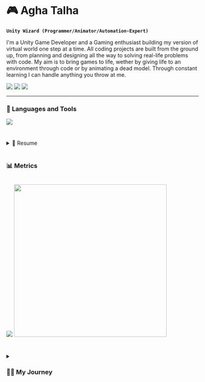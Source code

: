 # 🎮 Agha Talha
**`Unity Wizard (Programmer/Animator/Automation-Expert)`**

I'm a Unity Game Developer and a Gaming enthusiast building my version of virtual world one step at a time. All coding projects are built from the ground up, from planning and designing all the way to solving real-life problems with code. My aim is to bring games to life, wether by giving life to an environment through code or by animating a dead model. Through constant learning I can handle anything you throw at me.  

<p align="left" width="30px" style="padding-right:10px;">
    <a href="https://discord.gg/Zg8X3xAgK7">
        <img src="https://img.shields.io/badge/Discord-5865F2?style=for-the-badge&logo=discord&logoColor=white" /></a>
    <a href="https://talha00abbas.github.io/Talha-Abbas/">
        <img src="https://img.shields.io/badge/Portfolio-255E63?style=for-the-badge&logo=About.me&logoColor=white" /></a>
    <a href="https://www.linkedin.com/in/agha-talha-abbas/">
        <img src="https://img.shields.io/badge/LinkedIn-0077B5?style=for-the-badge&logo=linkedin&logoColor=white" /></a>

</p>

---

### 🧰 Languages and Tools

<p align="left">
  <a href="https://talha00abbas.github.io/Talha-Abbas/">
    <img src="https://skillicons.dev/icons?i=unity,cs,blender,cpp,github,git,dotnet,ps,py,visualstudio,vscode" />
  </a>
</p>


#

<details>
  <summary>📃 Resume</summary>


## Education

- 📖 **Computer Science**\
📆 2021 - 2025\
📍 **National University of Computer and Emerging Sciences, FAST** - Islamabad, Pakistan

## Experience

<img align="right" src="https://img.shields.io/badge/.NET-512BD4?style=for-the-badge&logo=dotnet&logoColor=white" />
<img align="right" src="https://img.shields.io/badge/GitHub-100000?style=for-the-badge&logo=github&logoColor=white" />
<img align="right" src="https://img.shields.io/badge/blender-%23F5792A.svg?style=for-the-badge&logo=blender&logoColor=white" />
<img align="right" src="https://img.shields.io/badge/CSharp-239120?style=for-the-badge&logo=c-sharp&logoColor=white" />
<img align="right" src="https://img.shields.io/badge/Unity-100000?style=for-the-badge&logo=unity&logoColor=white" />



- 👨‍💻 **Mid Level Game Developer**\
📆 2022 - moment\
📍 **Samrnovative Labs** - Remote, Islamabad

<img align="right" src="https://img.shields.io/badge/blender-%23F5792A.svg?style=for-the-badge&logo=blender&logoColor=white" />
<img align="right" src="https://img.shields.io/badge/Slack-4A154B?style=for-the-badge&logo=slack&logoColor=white" />
<img align="right" src="https://img.shields.io/badge/CSharp-239120?style=for-the-badge&logo=c-sharp&logoColor=white" />
<img align="right" src="https://img.shields.io/badge/Unity-100000?style=for-the-badge&logo=unity&logoColor=white" />

- 👨‍💻 **Junior Game Developer**\
📆 2021 - Jan/2022\
📍 **We.R.Play** - Remote, Islamabad

<img align="right" src="https://img.shields.io/badge/OpenCV-27338e?style=for-the-badge&logo=OpenCV&logoColor=white" />
<img align="right" src="https://img.shields.io/badge/Python-FFD43B?style=for-the-badge&logo=python&logoColor=blue" />
<img align="right" src="https://img.shields.io/badge/windows%20terminal-4D4D4D?style=for-the-badge&logo=windows%20terminal&logoColor=white" />
<img align="right" src="https://img.shields.io/badge/Visual_Studio-5C2D91?style=for-the-badge&logo=visual%20studio&logoColor=white" />
<img align="right" src="https://img.shields.io/badge/CSharp-239120?style=for-the-badge&logo=c-sharp&logoColor=white" />


- 👨‍💻 **Apprentice C# Developer**\
📆 2021 - Aug/2021\
📍 **Mercurial Minds** - On-Site/Islamabad
</details>

#

### 📊 Metrics

<br>

<img src="https://github-readme-stats.vercel.app/api/top-langs/?username=Talha00Abbas&theme=tokyonight" /> 
<img src="https://github-readme-stats-git-masterrstaa-rickstaa.vercel.app/api?username=Talha00Abbas&theme=tokyonight" width = 400px padding-top = 200px/>


#

<details>
 <summary><h3>👨‍💻 My Journey</h3></summary>
   Twenty years ago I saw the first light of day. In my early days I spent most of my time playing video games with my brothers. Over the years I developed a questionably healthy interest and curiosity towards games and how they were made. I spent quite a lot of time in level editors and development journeys than playing the actual games. That curiosity turned me into what I am today, a creative professional yet still eager to learn more tricks of the trade. In 2025 I will receive my bachelor's degree in Computer Sciences with major in Game Development at the FAST University of Computer Sciences. I keep improving myself as the industry moves forward. During my studies, I have worked for a years as Jr.Game Programmer at a Islamabad game studio We.R.Play. In 2022 I joined Smarnovative Labs as Game Programmer & System Automator. During my journey along the way, I've gathered new insights and different perspectives. New engines, new tools, met new people, improved my scripting abilities. In my spare time I sometimes work on personal projects, varying from commercial projects to small hobby projects - either way I'm always learning.

